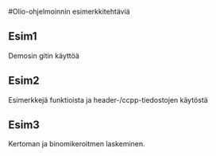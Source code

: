 #Olio-ohjelmoinnin esimerkkitehtäviä

## Esim1

Demosin gitin käyttöä

## Esim2

Esimerkkejä funktioista ja header-/ccpp-tiedostojen käytöstä

## Esim3

Kertoman ja binomikeroitmen laskeminen.